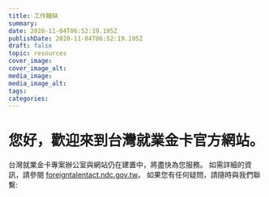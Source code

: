 ```yaml
---
title: 工作職缺
summary: 
date: 2020-11-04T06:52:19.195Z
publishDate: 2020-11-04T06:52:19.195Z
draft: false
topic: resources
cover_image:
cover_image_alt:
media_image:
media_image_alt:
tags:
categories:
---
```


# 您好，歡迎來到台灣就業金卡官方網站。

台灣就業金卡專案辦公室與網站仍在建置中，將盡快為您服務。
如需詳細的資訊，請參閱 [foreigntalentact.ndc.gov.tw](https://foreigntalentact.ndc.gov.tw/)。
如果您有任何疑問，請隨時與我們聯繫:
